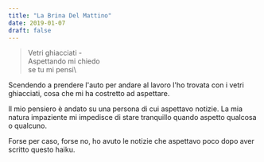 ```yaml
---
title: "La Brina Del Mattino"
date: 2019-01-07
draft: false
---
```

>Vetri ghiacciati -\
>Aspettando mi chiedo\
>se tu mi pensi\

<!--more-->

Scendendo a prendere l'auto per andare al lavoro l'ho trovata con i vetri ghiacciati, cosa che mi ha costretto ad aspettare.

Il mio pensiero è andato su una persona di cui aspettavo notizie. La mia natura impaziente mi impedisce di stare tranquillo quando aspetto qualcosa o qualcuno.

Forse per caso, forse no, ho avuto le notizie che aspettavo poco dopo aver scritto questo haiku.

